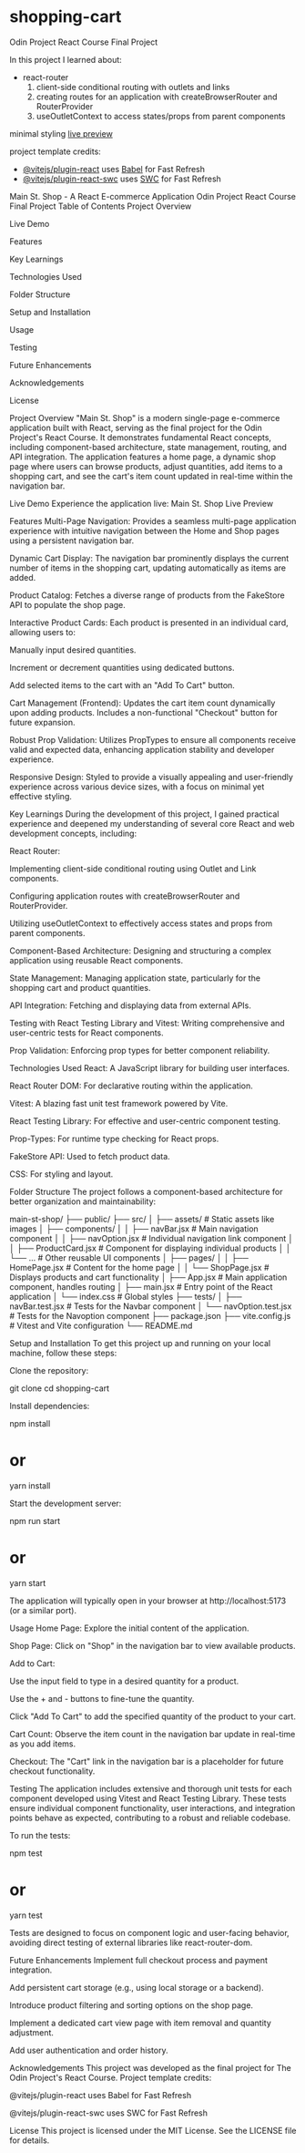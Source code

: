 # shopping-cart

Odin Project React Course Final Project

In this project I learned about:
* react-router
    1. client-side conditional routing with outlets and links
    2. creating routes for an application with createBrowserRouter and RouterProvider
    3. useOutletContext to access states/props from parent components

minimal styling [live preview](https://mizakson-shopping-cart.netlify.app/)

  
project template credits:
- [@vitejs/plugin-react](https://github.com/vitejs/vite-plugin-react/blob/main/packages/plugin-react/README.md) uses [Babel](https://babeljs.io/) for Fast Refresh
- [@vitejs/plugin-react-swc](https://github.com/vitejs/vite-plugin-react-swc) uses [SWC](https://swc.rs/) for Fast Refresh

Main St. Shop - A React E-commerce Application
Odin Project React Course Final Project
Table of Contents
Project Overview

Live Demo

Features

Key Learnings

Technologies Used

Folder Structure

Setup and Installation

Usage

Testing

Future Enhancements

Acknowledgements

License

Project Overview
"Main St. Shop" is a modern single-page e-commerce application built with React, serving as the final project for the Odin Project's React Course. It demonstrates fundamental React concepts, including component-based architecture, state management, routing, and API integration. The application features a home page, a dynamic shop page where users can browse products, adjust quantities, add items to a shopping cart, and see the cart's item count updated in real-time within the navigation bar.

Live Demo
Experience the application live: Main St. Shop Live Preview

Features
Multi-Page Navigation: Provides a seamless multi-page application experience with intuitive navigation between the Home and Shop pages using a persistent navigation bar.

Dynamic Cart Display: The navigation bar prominently displays the current number of items in the shopping cart, updating automatically as items are added.

Product Catalog: Fetches a diverse range of products from the FakeStore API to populate the shop page.

Interactive Product Cards: Each product is presented in an individual card, allowing users to:

Manually input desired quantities.

Increment or decrement quantities using dedicated buttons.

Add selected items to the cart with an "Add To Cart" button.

Cart Management (Frontend): Updates the cart item count dynamically upon adding products. Includes a non-functional "Checkout" button for future expansion.

Robust Prop Validation: Utilizes PropTypes to ensure all components receive valid and expected data, enhancing application stability and developer experience.

Responsive Design: Styled to provide a visually appealing and user-friendly experience across various device sizes, with a focus on minimal yet effective styling.

Key Learnings
During the development of this project, I gained practical experience and deepened my understanding of several core React and web development concepts, including:

React Router:

Implementing client-side conditional routing using Outlet and Link components.

Configuring application routes with createBrowserRouter and RouterProvider.

Utilizing useOutletContext to effectively access states and props from parent components.

Component-Based Architecture: Designing and structuring a complex application using reusable React components.

State Management: Managing application state, particularly for the shopping cart and product quantities.

API Integration: Fetching and displaying data from external APIs.

Testing with React Testing Library and Vitest: Writing comprehensive and user-centric tests for React components.

Prop Validation: Enforcing prop types for better component reliability.

Technologies Used
React: A JavaScript library for building user interfaces.

React Router DOM: For declarative routing within the application.

Vitest: A blazing fast unit test framework powered by Vite.

React Testing Library: For effective and user-centric component testing.

Prop-Types: For runtime type checking for React props.

FakeStore API: Used to fetch product data.

CSS: For styling and layout.

Folder Structure
The project follows a component-based architecture for better organization and maintainability:

main-st-shop/
├── public/
├── src/
│   ├── assets/           # Static assets like images
│   ├── components/
│   │   ├── navBar.jsx    # Main navigation component
│   │   ├── navOption.jsx # Individual navigation link component
│   │   ├── ProductCard.jsx # Component for displaying individual products
│   │   └── ...           # Other reusable UI components
│   ├── pages/
│   │   ├── HomePage.jsx  # Content for the home page
│   │   └── ShopPage.jsx  # Displays products and cart functionality
│   ├── App.jsx           # Main application component, handles routing
│   ├── main.jsx          # Entry point of the React application
│   └── index.css         # Global styles
├── tests/
│   ├── navBar.test.jsx   # Tests for the Navbar component
│   └── navOption.test.jsx # Tests for the Navoption component
├── package.json
├── vite.config.js        # Vitest and Vite configuration
└── README.md

Setup and Installation
To get this project up and running on your local machine, follow these steps:

Clone the repository:

git clone <repository-url>
cd shopping-cart

Install dependencies:

npm install
# or
yarn install

Start the development server:

npm run start
# or
yarn start

The application will typically open in your browser at http://localhost:5173 (or a similar port).

Usage
Home Page: Explore the initial content of the application.

Shop Page: Click on "Shop" in the navigation bar to view available products.

Add to Cart:

Use the input field to type in a desired quantity for a product.

Use the + and - buttons to fine-tune the quantity.

Click "Add To Cart" to add the specified quantity of the product to your cart.

Cart Count: Observe the item count in the navigation bar update in real-time as you add items.

Checkout: The "Cart" link in the navigation bar is a placeholder for future checkout functionality.

Testing
The application includes extensive and thorough unit tests for each component developed using Vitest and React Testing Library. These tests ensure individual component functionality, user interactions, and integration points behave as expected, contributing to a robust and reliable codebase.

To run the tests:

npm test
# or
yarn test

Tests are designed to focus on component logic and user-facing behavior, avoiding direct testing of external libraries like react-router-dom.

Future Enhancements
Implement full checkout process and payment integration.

Add persistent cart storage (e.g., using local storage or a backend).

Introduce product filtering and sorting options on the shop page.

Implement a dedicated cart view page with item removal and quantity adjustment.

Add user authentication and order history.

Acknowledgements
This project was developed as the final project for The Odin Project's React Course.
Project template credits:

@vitejs/plugin-react uses Babel for Fast Refresh

@vitejs/plugin-react-swc uses SWC for Fast Refresh

License
This project is licensed under the MIT License. See the LICENSE file for details.
